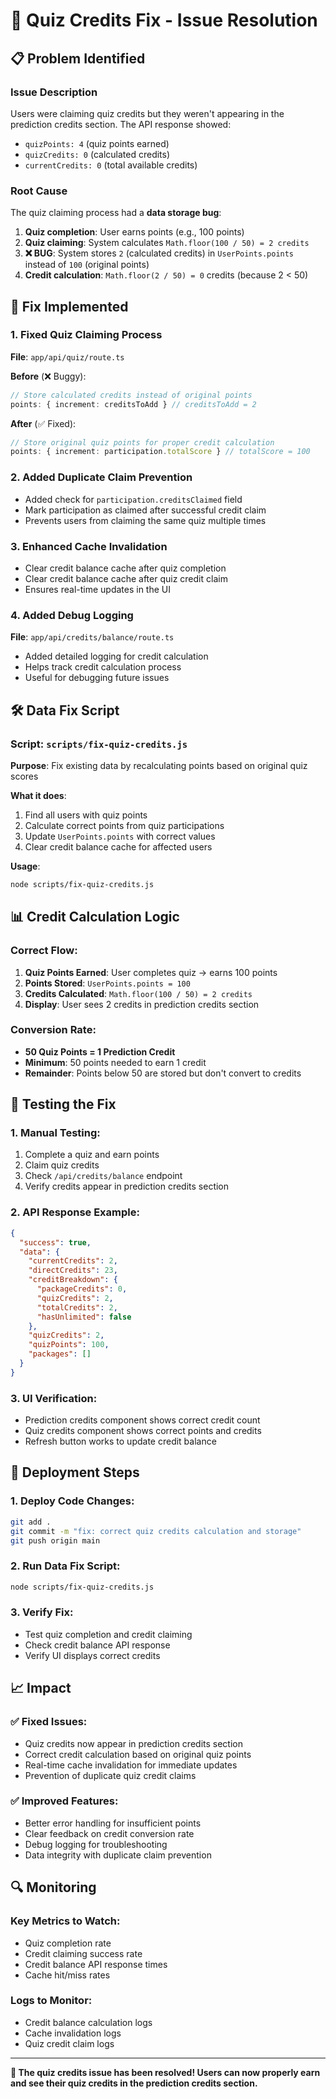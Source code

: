 # 🎯 **Quiz Credits Fix - Issue Resolution**

## 📋 **Problem Identified**

### **Issue Description**
Users were claiming quiz credits but they weren't appearing in the prediction credits section. The API response showed:
- `quizPoints: 4` (quiz points earned)
- `quizCredits: 0` (calculated credits)
- `currentCredits: 0` (total available credits)

### **Root Cause**
The quiz claiming process had a **data storage bug**:

1. **Quiz completion**: User earns points (e.g., 100 points)
2. **Quiz claiming**: System calculates `Math.floor(100 / 50) = 2 credits`
3. **❌ BUG**: System stores `2` (calculated credits) in `UserPoints.points` instead of `100` (original points)
4. **Credit calculation**: `Math.floor(2 / 50) = 0` credits (because 2 < 50)

## 🔧 **Fix Implemented**

### **1. Fixed Quiz Claiming Process**
**File**: `app/api/quiz/route.ts`

**Before** (❌ Buggy):
```typescript
// Store calculated credits instead of original points
points: { increment: creditsToAdd } // creditsToAdd = 2
```

**After** (✅ Fixed):
```typescript
// Store original quiz points for proper credit calculation
points: { increment: participation.totalScore } // totalScore = 100
```

### **2. Added Duplicate Claim Prevention**
- Added check for `participation.creditsClaimed` field
- Mark participation as claimed after successful credit claim
- Prevents users from claiming the same quiz multiple times

### **3. Enhanced Cache Invalidation**
- Clear credit balance cache after quiz completion
- Clear credit balance cache after quiz credit claim
- Ensures real-time updates in the UI

### **4. Added Debug Logging**
**File**: `app/api/credits/balance/route.ts`
- Added detailed logging for credit calculation
- Helps track credit calculation process
- Useful for debugging future issues

## 🛠️ **Data Fix Script**

### **Script**: `scripts/fix-quiz-credits.js`

**Purpose**: Fix existing data by recalculating points based on original quiz scores

**What it does**:
1. Find all users with quiz points
2. Calculate correct points from quiz participations
3. Update `UserPoints.points` with correct values
4. Clear credit balance cache for affected users

**Usage**:
```bash
node scripts/fix-quiz-credits.js
```

## 📊 **Credit Calculation Logic**

### **Correct Flow**:
1. **Quiz Points Earned**: User completes quiz → earns 100 points
2. **Points Stored**: `UserPoints.points = 100`
3. **Credits Calculated**: `Math.floor(100 / 50) = 2 credits`
4. **Display**: User sees 2 credits in prediction credits section

### **Conversion Rate**:
- **50 Quiz Points = 1 Prediction Credit**
- **Minimum**: 50 points needed to earn 1 credit
- **Remainder**: Points below 50 are stored but don't convert to credits

## 🧪 **Testing the Fix**

### **1. Manual Testing**:
1. Complete a quiz and earn points
2. Claim quiz credits
3. Check `/api/credits/balance` endpoint
4. Verify credits appear in prediction credits section

### **2. API Response Example**:
```json
{
  "success": true,
  "data": {
    "currentCredits": 2,
    "directCredits": 23,
    "creditBreakdown": {
      "packageCredits": 0,
      "quizCredits": 2,
      "totalCredits": 2,
      "hasUnlimited": false
    },
    "quizCredits": 2,
    "quizPoints": 100,
    "packages": []
  }
}
```

### **3. UI Verification**:
- Prediction credits component shows correct credit count
- Quiz credits component shows correct points and credits
- Refresh button works to update credit balance

## 🚀 **Deployment Steps**

### **1. Deploy Code Changes**:
```bash
git add .
git commit -m "fix: correct quiz credits calculation and storage"
git push origin main
```

### **2. Run Data Fix Script**:
```bash
node scripts/fix-quiz-credits.js
```

### **3. Verify Fix**:
- Test quiz completion and credit claiming
- Check credit balance API response
- Verify UI displays correct credits

## 📈 **Impact**

### **✅ Fixed Issues**:
- Quiz credits now appear in prediction credits section
- Correct credit calculation based on original quiz points
- Real-time cache invalidation for immediate updates
- Prevention of duplicate quiz credit claims

### **✅ Improved Features**:
- Better error handling for insufficient points
- Clear feedback on credit conversion rate
- Debug logging for troubleshooting
- Data integrity with duplicate claim prevention

## 🔍 **Monitoring**

### **Key Metrics to Watch**:
- Quiz completion rate
- Credit claiming success rate
- Credit balance API response times
- Cache hit/miss rates

### **Logs to Monitor**:
- Credit balance calculation logs
- Cache invalidation logs
- Quiz credit claim logs

---

**🎉 The quiz credits issue has been resolved! Users can now properly earn and see their quiz credits in the prediction credits section.** 